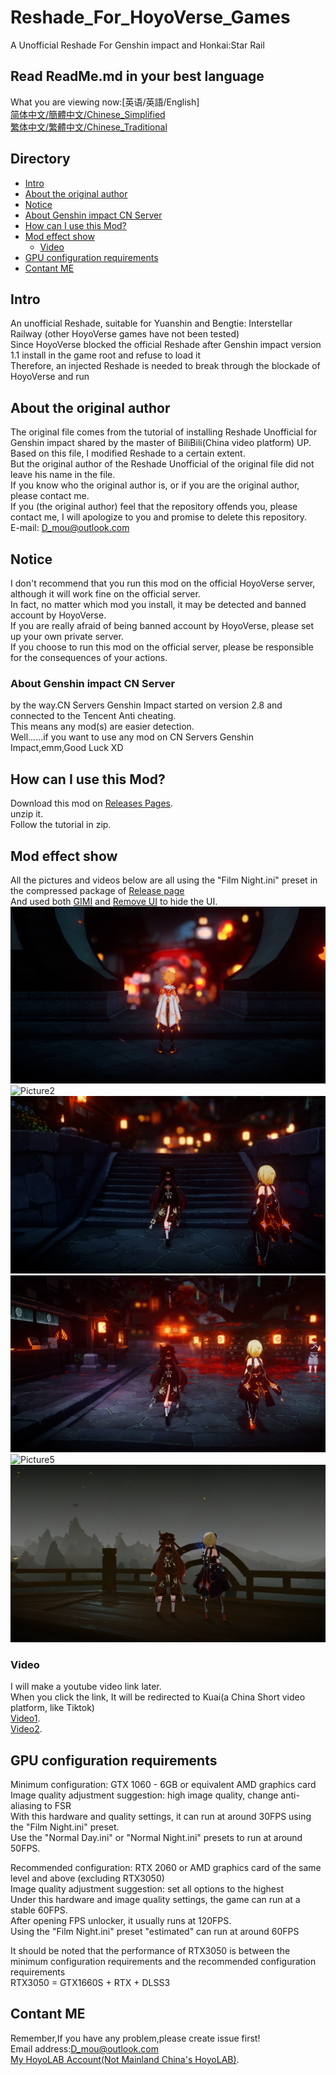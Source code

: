 # Reshade_For_HoyoVerse_Games
A Unofficial Reshade For Genshin impact and Honkai:Star Rail  

## Read ReadMe.md in your best language
What you are viewing now:[英语/英語/English]  
[简体中文/簡體中文/Chinese_Simplified](README.Chinese_Simplified.md)  
[繁体中文/繁體中文/Chinese_Traditional](README.Chinese_Traditional.md)  

## Directory
- [Intro](#Intro)  
- [About the original author](#About_the_original_author)
- [Notice](#Notice)  
 - [About Genshin impact CN Server](#About_Genshin_impact_CN_Server)
- [How can I use this Mod?](#How_can_I_use_this_Mod?)  
- [Mod effect show](#Mod_effect_show)
  - [Video](#Video)
- [GPU configuration requirements](#GPU_configuration_requirements)  
- [Contant ME](#Contant_ME)  

## Intro
An unofficial Reshade, suitable for Yuanshin and Bengtie: Interstellar Railway (other HoyoVerse games have not been tested)  
Since HoyoVerse blocked the official Reshade after Genshin impact version 1.1 install in the game root and refuse to load it  
Therefore, an injected Reshade is needed to break through the blockade of HoyoVerse and run  

## About the original author
The original file comes from the tutorial of installing Reshade Unofficial for Genshin impact shared by the master of BiliBili(China video platform) UP. Based on this file, I modified Reshade to a certain extent.  
But the original author of the Reshade Unofficial of the original file did not leave his name in the file.  
If you know who the original author is, or if you are the original author, please contact me.  
If you (the original author) feel that the repository offends you, please contact me, I will apologize to you and promise to delete this repository.  
E-mail: D_mou@outlook.com

## Notice
I don't recommend that you run this mod on the official HoyoVerse server, although it will work fine on the official server.   
In fact, no matter which mod you install, it may be detected and banned account by HoyoVerse.   
If you are really afraid of being banned account by HoyoVerse, please set up your own private server.  
If you choose to run this mod on the official server, please be responsible for the consequences of your actions.  

### About Genshin impact CN Server  
by the way.CN Servers Genshin Impact started on version 2.8 and connected to the Tencent Anti cheating.   
This means any mod(s) are easier detection.   
Well......if you want to use any mod on CN Servers Genshin Impact,emm,Good Luck XD  

## How can I use this Mod?  
Download this mod on [Releases Pages](https://github.com/DuolaD/Reshade_For_HoyoVerse_Games/releases/tag/Publish).  
unzip it.  
Follow the tutorial in zip.

## Mod effect show  
All the pictures and videos below are all using the "Film Night.ini" preset in the compressed package of [Release page](https://github.com/DuolaD/Reshade_For_HoyoVerse_Games/releases/tag/Publish)  
And used both [GIMI](https://github.com/SilentNightSound/GI-Model-Importer) and [Remove UI](https://github.com/SilentNightSound/GI-Model-Importer) to hide the UI.   
![Picture1](1.png)
![Picture2](2.png)
![Picture3](3.png)
![Picture4](4.png)
![Picture5](5.png)
![Picture6](6.png)
### Video  
I will make a youtube video link later.  
When you click the link, It will be redirected to Kuai(a China Short video platform, like Tiktok)  
[Video1](https://v.kuaishou.com/WKblMb).  
[Video2](https://v.kuaishou.com/XjxMep).  

## GPU configuration requirements
Minimum configuration: GTX 1060 - 6GB or equivalent AMD graphics card  
Image quality adjustment suggestion: high image quality, change anti-aliasing to FSR  
With this hardware and quality settings, it can run at around 30FPS using the "Film Night.ini" preset.  
Use the "Normal Day.ini" or "Normal Night.ini" presets to run at around 50FPS.  

Recommended configuration: RTX 2060 or AMD graphics card of the same level and above (excluding RTX3050)   
Image quality adjustment suggestion: set all options to the highest  
Under this hardware and image quality settings, the game can run at a stable 60FPS.  
After opening FPS unlocker, it usually runs at 120FPS.  
Using the "Film Night.ini" preset "estimated" can run at around 60FPS

It should be noted that the performance of RTX3050 is between the minimum configuration requirements and the recommended configuration requirements  
RTX3050 = GTX1660S + RTX + DLSS3 

## Contant ME  
Remember,If you have any problem,please create issue first!  
Email address:D_mou@outlook.com  
[My HoyoLAB Account(Not Mainland China's HoyoLAB)](https://www.hoyolab.com/accountCenter/postList?id=192633110).  
